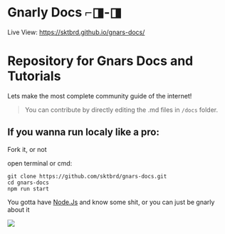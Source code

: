 # Gnarly Docs ⌐◨-◨

Live View: https://sktbrd.github.io/gnars-docs/ 

# Repository for Gnars Docs and Tutorials 

Lets make the most complete community guide of the internet!

> You can contribute by directly editing the .md files in `/docs` folder. 

## If you wanna run localy like a pro: 

Fork it, or not  

open terminal or cmd:

```
git clone https://github.com/sktbrd/gnars-docs.git
cd gnars-docs
npm run start
```

You gotta have [Node.Js](https://nodejs.org/en/) and know some shit, or you can just be gnarly about it 


![](https://i.ibb.co/G25YWmL/image.png)
